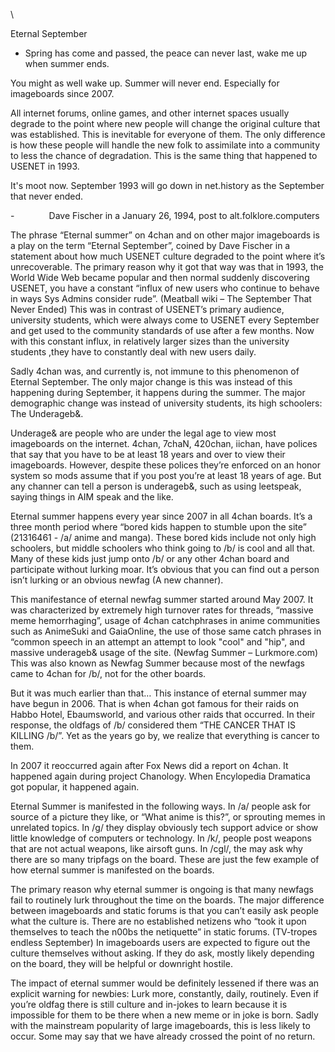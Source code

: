 \

Eternal September

- Spring has come and passed, the peace can never last, wake me up when
summer ends.

You might as well wake up. Summer will never end. Especially for
imageboards since 2007.

All internet forums, online games, and other internet spaces usually
degrade to the point where new people will change the original culture
that was established. This is inevitable for everyone of them. The only
difference is how these people will handle the new folk to assimilate
into a community to less the chance of degradation. This is the same
thing that happened to USENET in 1993.

It's moot now. September 1993 will go down in net.history as the
September that never ended.

-              Dave Fischer in a January 26, 1994, post to
alt.folklore.computers

The phrase “Eternal summer” on 4chan and on other major imageboards is a
play on the term “Eternal September”, coined by Dave Fischer in a
statement about how much USENET culture degraded to the point where it’s
unrecoverable. The primary reason why it got that way was that in 1993,
the World Wide Web became popular and then normal suddenly discovering
USENET, you have a constant “influx of new users who continue to behave
in ways Sys Admins consider rude”. (Meatball wiki – The September That
Never Ended) This was in contrast of USENET’s primary audience,
university students, which were always come to USENET every September
and get used to the community standards of use after a few months. Now
with this constant influx, in relatively larger sizes than the
university students ,they have to constantly deal with new users daily.

Sadly 4chan was, and currently is, not immune to this phenomenon of
Eternal September. The only major change is this was instead of this
happening during September, it happens during the summer. The major
demographic change was instead of university students, its high
schoolers: The Underageb&.

Underage& are people who are under the legal age to view most
imageboards on the internet. 4chan, 7chaN, 420chan, iichan, have polices
that say that you have to be at least 18 years and over to view their
imageboards. However, despite these polices they’re enforced on an honor
system so mods assume that if you post you’re at least 18 years of age.
But any channer can tell a person is underageb&, such as using
leetspeak, saying things in AIM speak and the like.

Eternal summer happens every year since 2007 in all 4chan boards. It’s a
three month period where “bored kids happen to stumble upon the site”
(21316461 - /a/ anime and manga). These bored kids include not only high
schoolers, but middle schoolers who think going to /b/ is cool and all
that. Many of these kids just jump onto /b/ or any other 4chan board and
participate without lurking moar. It’s obvious that you can find out a
person isn’t lurking or an obvious newfag (A new channer).

This manifestance of eternal newfag summer started around May 2007. It
was characterized by extremely high turnover rates for threads, “massive
meme hemorrhaging”, usage of 4chan catchphrases in anime communities
such as AnimeSuki and GaiaOnline, the use of those same catch phrases in
“common speech in an attempt an attempt to look "cool" and "hip", and
massive underageb& usage of the site. (Newfag Summer – Lurkmore.com)
This was also known as Newfag Summer because most of the newfags came to
4chan for /b/, not for the other boards.

But it was much earlier than that… This instance of eternal summer may
have begun in 2006. That is when 4chan got famous for their raids on
Habbo Hotel, Ebaumsworld, and various other raids that occurred. In
their response, the oldfags of /b/ considered them “THE CANCER THAT IS
KILLING /b/”. Yet as the years go by, we realize that everything is
cancer to them.

In 2007 it reoccurred again after Fox News did a report on 4chan. It
happened again during project Chanology. When Encylopedia Dramatica got
popular, it happened again.

Eternal Summer is manifested in the following ways. In /a/ people ask
for source of a picture they like, or “What anime is this?”, or
sprouting memes in unrelated topics. In /g/ they display obviously tech
support advice or show little knowledge of computers or technology. In
/k/, people post weapons that are not actual weapons, like airsoft guns.
In /cgl/, the may ask why there are so many tripfags on the board. These
are just the few example of how eternal summer is manifested on the
boards.

The primary reason why eternal summer is ongoing is that many newfags
fail to routinely lurk throughout the time on the boards. The major
difference between imageboards and static forums is that you can’t
easily ask people what the culture is. There are no established netizens
who “took it upon themselves to teach the n00bs the netiquette” in
static forums. (TV-tropes endless September) In imageboards users are
expected to figure out the culture themselves without asking. If they do
ask, mostly likely depending on the board, they will be helpful or
downright hostile.

The impact of eternal summer would be definitely lessened if there was
an explicit warning for newbies: Lurk more, constantly, daily,
routinely. Even if you’re oldfag there is still culture and in-jokes to
learn because it is impossible for them to be there when a new meme or
in joke is born. Sadly with the mainstream popularity of large
imageboards, this is less likely to occur. Some may say that we have
already crossed the point of no return.


